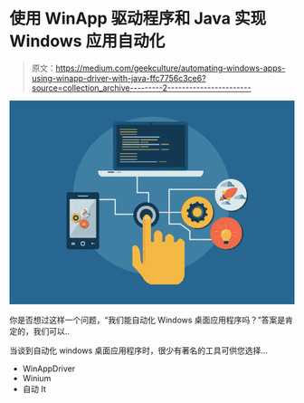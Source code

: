 # 使用 WinApp 驱动程序和 Java 实现 Windows 应用自动化

> 原文：<https://medium.com/geekculture/automating-windows-apps-using-winapp-driver-with-java-ffc7756c3ce6?source=collection_archive---------2----------------------->

![](img/69820c2c9a79ed8f49a20fdea69917f0.png)

你是否想过这样一个问题，“我们能自动化 Windows 桌面应用程序吗？”答案是肯定的，我们可以..

当谈到自动化 windows 桌面应用程序时，很少有著名的工具可供您选择…

*   WinAppDriver
*   Winium
*   自动 It